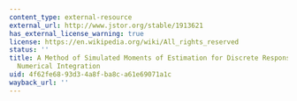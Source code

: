 ```yaml
---
content_type: external-resource
external_url: http://www.jstor.org/stable/1913621
has_external_license_warning: true
license: https://en.wikipedia.org/wiki/All_rights_reserved
status: ''
title: A Method of Simulated Moments of Estimation for Discrete Response Models without
  Numerical Integration
uid: 4f62fe68-93d3-4a8f-ba8c-a61e69071a1c
wayback_url: ''
---
```

